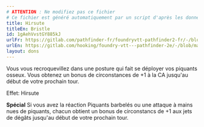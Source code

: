 ```yaml
---
# ATTENTION : Ne modifiez pas ce fichier
# Ce fichier est généré automatiquement par un script d'après les données du module Foundry VTT officiel et de sa traduction
title: Hirsute
titleEn: Bristle
id: 1gAehVvstGY885kJ
urlFr: https://gitlab.com/pathfinder-fr/foundryvtt-pathfinder2-fr/-/blob/master/data/feats/1gAehVvstGY885kJ.htm
urlEn: https://gitlab.com/hooking/foundry-vtt---pathfinder-2e/-/blob/master/packs/data/feats.db/bristle.json
layout: dons
---
```

Vous vous recroquevillez dans une posture qui fait se déployer vos piquants osseux. Vous obtenez un bonus de circonstances de +1 à la CA jusqu'au début de votre prochain tour.

Effet: Hirsute

**Spécial** Si vous avez la réaction Piquants barbelés ou une attaque à mains nues de piquants, chacun obtient un bonus de circonstancs de +1 aux jets de dégâts jusqu'au début de votre prochain tour.
